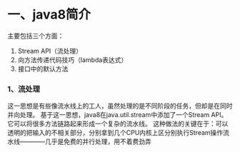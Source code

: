 # 一、java8简介
主要包括三个方面：
1. Stream API（流处理）
2. 向方法传递代码技巧（lambda表达式）
3. 接口中的默认方法

### 1、流处理
这一思想是有些像流水线上的工人，虽然处理的是不同阶段的任务，但却是在同时并向处理。
基于这一思想，java8在java.util.stream中添加了一个Stream API。它可以将很多方法链路起来形成一个复杂的流水线。
这种做法的关键在于：可以透明的把输入的不相关部分，分别拿到几个CPU内核上区分别执行Stream操作流水线————几乎是免费的并行处理，用不着费劲弄